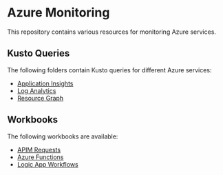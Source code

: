 # Azure Monitoring

This repository contains various resources for monitoring Azure services. 

## Kusto Queries

The following folders contain Kusto queries for different Azure services:

- [Application Insights](./kusto-queries/app-insights)
- [Log Analytics](./kusto-queries/log-analytics)
- [Resource Graph](./kusto-queries/resource-graph)

## Workbooks

The following workbooks are available:

- [APIM Requests](./workbooks/apim-requests)
- [Azure Functions](./workbooks/azure-functions)
- [Logic App Workflows](./workbooks/logic-app-workflows)